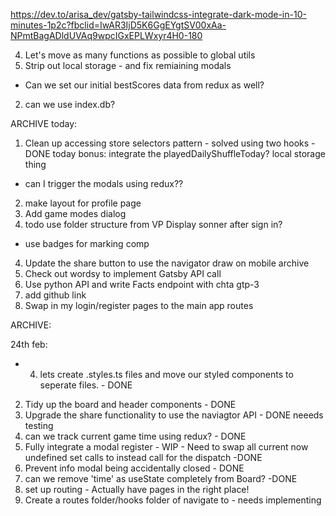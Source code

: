 https://dev.to/arisa_dev/gatsby-tailwindcss-integrate-dark-mode-in-10-minutes-1p2c?fbclid=IwAR3IjD5K6GgEYgtSV00xAa-NPmtBagADldUVAq9wpcIGxEPLWxyr4H0-180




4) Let's move as many functions as possible to global utils
3) Strip out local storage - and fix remiaining modals
- Can we set our initial bestScores data from redux as well? 
2) can we use index.db?



 ARCHIVE today: 
1) Clean up accessing store selectors pattern - solved using two hooks - DONE
today bonus: integrate the playedDailyShuffleToday? local storage thing 

- can I trigger the modals using redux?? 
2. make layout for profile page 
3. Add game modes dialog 
4. todo use folder structure from VP 
Display sonner after sign in? 
- use badges for marking comp
4. Update the share button to use the navigator draw on mobile
archive
4. Check out wordsy to implement Gatsby API call
5. Use python API and write Facts endpoint with chta gtp-3 
2. add github link 
1. Swap in my login/register pages to the main app routes


ARCHIVE: 

24th feb: 
- 4) lets create .styles.ts files and move our styled components to seperate files. - DONE 
2) Tidy up the board and header components - DONE
2) Upgrade the share functionality to use the naviagtor API - DONE neeeds testing
3) can we track current game time using redux? - DONE
1) Fully integrate a modal register - WIP - Need to swap all current now undefined set calls to instead call for the dispatch -DONE
4) Prevent info modal being accidentally closed - DONE
3) can we remove 'time' as useState completely from Board?  -DONE 
7) set up routing - Actually have pages in the right place! 
1) Create a routes folder/hooks folder of navigate to - needs implementing 